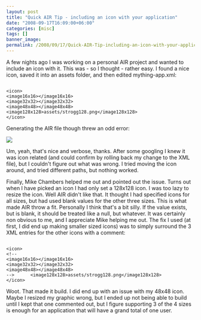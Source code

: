 ```yaml
---
layout: post
title: "Quick AIR Tip - including an icon with your application"
date: "2008-09-17T16:09:00+06:00"
categories: [misc]
tags: []
banner_image: 
permalink: /2008/09/17/Quick-AIR-Tip-including-an-icon-with-your-application
---
```


A few nights ago I was working on a personal AIR project and wanted to include an icon with it. This was - so I thought - rather easy. I found a nice icon, saved it into an assets folder, and then edited mything-app.xml:

<code>
&lt;icon&gt;
&lt;image16x16&gt;&lt;/image16x16&gt;
&lt;image32x32&gt;&lt;/image32x32&gt;
&lt;image48x48&gt;&lt;/image48x48&gt;		&lt;image128x128&gt;assets/strogg128.png&lt;/image128x128&gt;
&lt;/icon&gt;
</code>

Generating the AIR file though threw an odd error:

<img src="https://static.raymondcamden.com/images/Picture 120.png">

Um, yeah, that's nice and verbose, thanks. After some googling I knew it was icon related (and could confirm by rolling back my change to the XML file), but I couldn't figure out what was wrong. I tried moving the icon around, and tried different paths, but nothing worked. 

Finally, Mike Chambers helped me out and pointed out the issue. Turns out when I have picked an icon I had only set a 128x128 icon. I was too lazy to resize the icon. Well AIR didn't like that. It thought I had specified icons for all sizes, but had used blank values for the other three sizes. This is what made AIR throw a fit. Personally I think that's a bit silly. If the value exists, but is blank, it should be treated like a null, but whatever. It was certainly non obvious to me, and I appreciate Mike helping me out. The fix I used (at first, I did end up making smaller sized icons) was to simply surround the 3 XML entries for the other icons with a comment:

<code>
&lt;icon&gt;
&lt;!--
&lt;image16x16&gt;&lt;/image16x16&gt;
&lt;image32x32&gt;&lt;/image32x32&gt;
&lt;image48x48&gt;&lt;/image48x48&gt;
--&gt;		&lt;image128x128&gt;assets/strogg128.png&lt;/image128x128&gt;
&lt;/icon&gt;
</code>

Woot. That made it build. I did end up with an issue with my 48x48 icon. Maybe I resized my graphic wrong, but I ended up not being able to build until I kept that one commented out, but I figure supporting 3 of the 4 sizes is enough for an application that will have a grand total of one user.